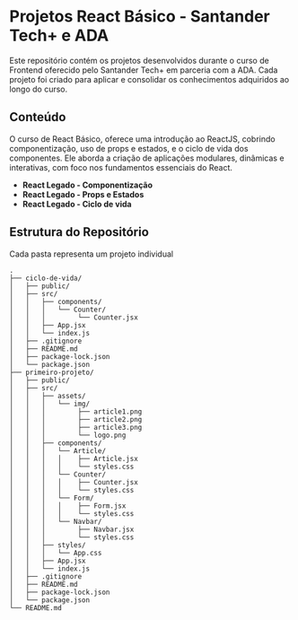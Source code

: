 # Projetos React Básico - Santander Tech+ e ADA

Este repositório contém os projetos desenvolvidos durante o curso de Frontend oferecido pelo Santander Tech+ em parceria com a ADA. Cada projeto foi criado para aplicar e consolidar os conhecimentos adquiridos ao longo do curso.

## Conteúdo
O curso de React Básico, oferece uma introdução ao ReactJS, cobrindo componentização, uso de props e estados, e o ciclo de vida dos componentes. Ele aborda a criação de aplicações modulares, dinâmicas e interativas,  com foco nos fundamentos essenciais do React.

- **React Legado - Componentização**
- **React Legado - Props e Estados**
- **React Legado - Ciclo de vida**

## Estrutura do Repositório

Cada pasta representa um projeto individual

```plaintext
.
├── ciclo-de-vida/
│   ├── public/
│   ├── src/
│   │   ├── components/
│   │   │   └── Counter/
│   │   │        └── Counter.jsx
│   │   ├── App.jsx
│   │   └── index.js
│   ├── .gitignore
│   ├── README.md
│   ├── package-lock.json
│   └── package.json
├── primeiro-projeto/
│   ├── public/
│   ├── src/
│   │   ├── assets/
│   │   │   └── img/
│   │   │        ├── article1.png
│   │   │        ├── article2.png
│   │   │        ├── article3.png
│   │   │        └── logo.png
│   │   ├── components/
│   │   │   └── Article/
│   │   │   │    ├── Article.jsx
│   │   │   │    └── styles.css
│   │   │   └── Counter/
│   │   │   │    ├── Counter.jsx
│   │   │   │    └── styles.css
│   │   │   └── Form/
│   │   │   │    ├── Form.jsx
│   │   │   │    └── styles.css
│   │   │   └── Navbar/
│   │   │        ├── Navbar.jsx
│   │   │        └── styles.css
│   │   ├── styles/
│   │   │   └── App.css
│   │   ├── App.jsx
│   │   └── index.js
│   ├── .gitignore
│   ├── README.md
│   ├── package-lock.json
│   └── package.json
└── README.md
